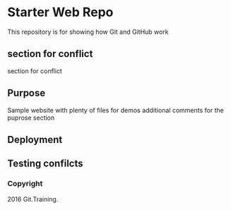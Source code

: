 # Starter Web Repo

This repository is for showing how Git and GitHub work

## section for conflict

section for conflict

## Purpose

Sample website with plenty of files for demos
additional comments for the puprose section

## Deployment

## Testing confilcts

### Copyright

2016 Git.Training.
